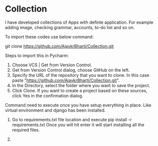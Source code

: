 # Collection
I have developed collections of Apps with definte application. 
For example adding image, checking grammar, accounts, to-do list and so on. 

To import these codes use below command:

git clone https://github.com/AjaykrBharti/Collection.git


Steps to import this in Pycharm:

1. Choose VCS | Get from Version Control.
2. Get from Version Control dialog, choose GitHub on the left.
3. Specify the URL of the repository that you want to clone. In this case paste "https://github.com/AjaykrBharti/Collection.git".
4. In the Directory, select the folder where you want to save the project.
5. Click Clone. If you want to create a project based on these sources, click Yes in the confirmation dialog.


Command need to execute once you have setup everything in place. Like virtual environment and django has been installed.  

1. Go to requirements.txt file location and execute pip install -r requirements.txt
   Once you will hit enter it will start installing all the required files.
   
2. 



